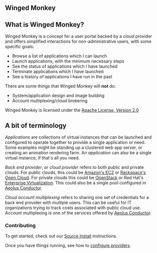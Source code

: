 Winged Monkey
-------------

## What is Winged Monkey?

Winged Monkey is a concept for a user portal backed by a cloud provider and
offers simplified interactions for non-administrative users, with some specific
goals:

* Browse a list of applications which I can launch
* Launch applications, with the minimum necessary steps
* See the status of applications which I have launched
* Terminate applications which I have launched
* See a history of applications I have run in the past

There are some things that Winged Monkey will **not** do:

* System/application design and image building
* Account multiplexing/cloud brokering

Winged Monkey is licensed under the [Apache License, Version 2.0](http://www.apache.org/licenses/LICENSE-2.0.html)

## A bit of terminology

*Applications* are collections of virtual instances that can be launched and
configured to operate together to provide a single application or need.  Some
examples might be standing up a clustered web app server, or creating an
animation rendering farm.  An *application* can also be a single virtual
instance, if that's all you need.

*Back end provider*, or *cloud provider* refers to both public and private
clouds.  For public clouds, this could be [Amazon's
EC2](http://aws.amazon.com/ec2/) or [Rackspace's Open
Cloud](http://www.rackspace.com/cloud/).  For private clouds this could be
[OpenStack](http://www.openstack.org/) or Red Hat's [Enterprise
Virtualization](http://www.redhat.com/products/virtualization/).  This could
also be a single pool configured in [Aeolus
Conductor](http://aeolusproject.org/conductor.html).

*Cloud account multiplexing* refers to sharing one set of credentials for a back
end provider with multiple users.  This can be useful for IT organizations
trying to track costs associated with public cloud use.  Account multiplexing is
one of the services offered by [Aeolus
Conductor](http://aeolusproject.org/conductor.html).

### Contributing

To get started, check out our [Source
Install](https://github.com/wingedmonkey/documents/wiki#wiki-installing-winged-monkey) instructions.

Once you have things running, see how to [configure
providers](https://github.com/wingedmonkey/documents/wiki#wiki-provider-configuration-and-information).
